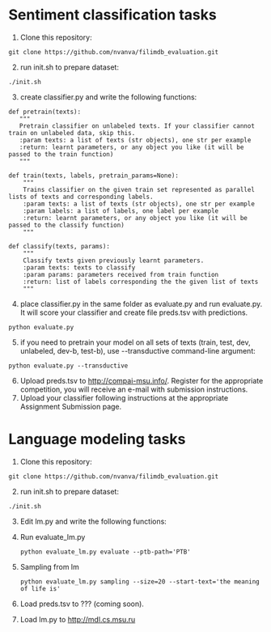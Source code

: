 # Sentiment classification tasks

1. Clone this repository:
```
git clone https://github.com/nvanva/filimdb_evaluation.git
```

2. run init.sh to prepare dataset:
```
./init.sh
```

3. create classifier.py and write the following functions:
```
def pretrain(texts):
   """
   Pretrain classifier on unlabeled texts. If your classifier cannot train on unlabeled data, skip this.
   :param texts: a list of texts (str objects), one str per example
   :return: learnt parameters, or any object you like (it will be passed to the train function)
   """
   
def train(texts, labels, pretrain_params=None):
    """
    Trains classifier on the given train set represented as parallel lists of texts and corresponding labels.
    :param texts: a list of texts (str objects), one str per example
    :param labels: a list of labels, one label per example
    :return: learnt parameters, or any object you like (it will be passed to the classify function) 
    """

def classify(texts, params):
    """
    Classify texts given previously learnt parameters.
    :param texts: texts to classify
    :param params: parameters received from train function
    :return: list of labels corresponding the the given list of texts
    """
```
4. place classifier.py in the same folder as evaluate.py and run evaluate.py. It will score your classifier and create file preds.tsv with predictions.
```
python evaluate.py
```
5. if you need to pretrain your model on all sets of texts (train, test, dev, unlabeled, dev-b, test-b), use --transductive command-line argument:
```
python evaluate.py --transductive
```
6. Upload preds.tsv to http://compai-msu.info/.
Register for the appropriate competition, you will receive an e-mail with submission instructions.
7. Upload your classifier following instructions at the appropriate Assignment Submission page.


# Language modeling tasks

1. Clone this repository:
```
git clone https://github.com/nvanva/filimdb_evaluation.git
```

2. run init.sh to prepare dataset:
```
./init.sh
```

3. Edit lm.py and write the following functions:

4. Run evaluate_lm.py
    ```
    python evaluate_lm.py evaluate --ptb-path='PTB'
    ```
5. Sampling from lm
    ```
    python evaluate_lm.py sampling --size=20 --start-text='the meaning of life is'
    ```
6. Load preds.tsv to ??? (coming soon).
7. Load lm.py to  http://mdl.cs.msu.ru
